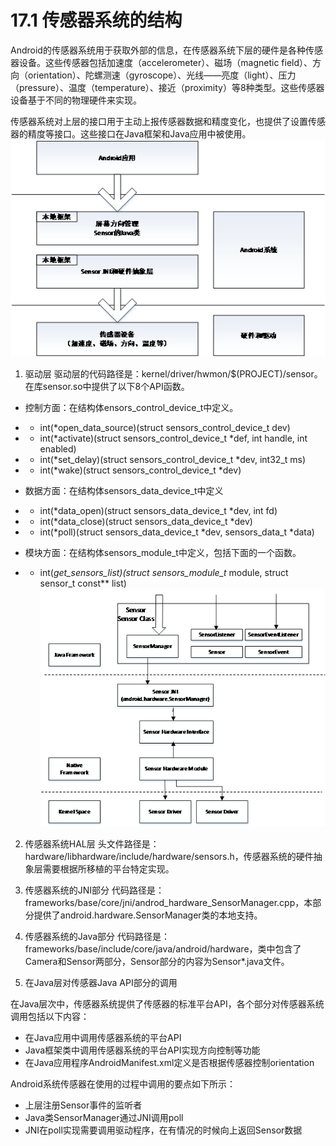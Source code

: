 # 17.1 传感器系统的结构

Android的传感器系统用于获取外部的信息，在传感器系统下层的硬件是各种传感器设备。这些传感器包括加速度（accelerometer）、磁场（magnetic field）、方向（orientation）、陀螺测速（gyroscope）、光线——亮度（light）、压力（pressure）、温度（temperature）、接近（proximity）等8种类型。这些传感器设备基于不同的物理硬件来实现。

传感器系统对上层的接口用于主动上报传感器数据和精度变化，也提供了设置传感器的精度等接口。这些接口在Java框架和Java应用中被使用。
![](图片12.png)


1.  驱动层
驱动层的代码路径是：kernel/driver/hwmon/$(PROJECT)/sensor。
在库sensor.so中提供了以下8个API函数。

 * 控制方面：在结构体ensors_control_device_t中定义。
 * * int(*open_data_source)(struct sensors_control_device_t dev)
 * * int(*activate)(struct sensors_control_device_t *def, int handle, int enabled)
 * * int(*set_delay)(struct
 sensors_control_device_t *dev, int32_t ms)
 
 * * int(*wake)(struct sensors_control_device_t *dev)

 * 数据方面：在结构体sensors_data_device_t中定义
 * * int(*data_open)(struct sensors_data_device_t *dev, int fd)
 * * int(*data_close)(struct sensors_data_device_t *dev)
 * * int(*poll)(struct sensors_data_device_t *dev, sensors_data_t *data)

 * 模块方面：在结构体sensors_module_t中定义，包括下面的一个函数。
 * * int(*get_sensors_list)(struct sensors_module_t* module, struct sensor_t const** list)
![](图片13.png)
2.  传感器系统HAL层
头文件路径是：
hardware/libhardware/include/hardware/sensors.h，传感器系统的硬件抽象层需要根据所移植的平台特定实现。

3.  传感器系统的JNI部分
代码路径是：frameworks/base/core/jni/androd_hardware_SensorManager.cpp，本部分提供了android.hardware.SensorManager类的本地支持。

4.  传感器系统的Java部分
代码路径是：frameworks/base/include/core/java/android/hardware，类中包含了Camera和Sensor两部分，Sensor部分的内容为Sensor*.java文件。

5. 在Java层对传感器Java API部分的调用

在Java层次中，传感器系统提供了传感器的标准平台API，各个部分对传感器系统调用包括以下内容：

* 在Java应用中调用传感器系统的平台API
* Java框架类中调用传感器系统的平台API实现方向控制等功能
* 在Java应用程序AndroidManifest.xml定义是否根据传感器控制orientation

Android系统传感器在使用的过程中调用的要点如下所示：

* 上层注册Sensor事件的监听者
* Java类SensorManager通过JNI调用poll
* JNI在poll实现需要调用驱动程序，在有情况的时候向上返回Sensor数据
